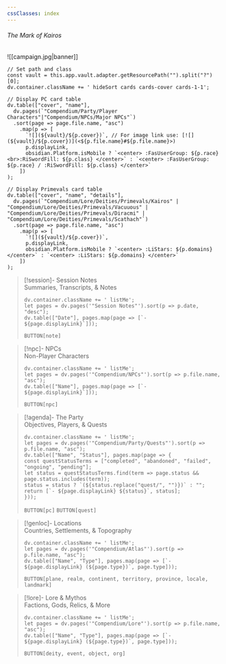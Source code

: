 ```yaml
---
cssClasses: index
---
```

###### <span class="head">The Mark of Kairos</span> 
![[campaign.jpg|banner]]

```dataviewjs
// Set path and class
const vault = this.app.vault.adapter.getResourcePath("").split("?")[0];
dv.container.className += ' hideSort cards cards-cover cards-1-1';

// Display PC card table
dv.table(["cover", "name"],
  dv.pages(`"Compendium/Party/Player Characters"|"Compendium/NPCs/Major NPCs"`)
  .sort(page => page.file.name, "asc")
    .map(p => [
      `![](${vault}/${p.cover})`, // For image link use: [![](${vault}/${p.cover})](<${p.file.name}#${p.file.name}>)
      p.displayLink,
      obsidian.Platform.isMobile ? `<center> :FasUserGroup: ${p.race}<br>:RiSwordFill: ${p.class} </center>` : `<center> :FasUserGroup: ${p.race} / :RiSwordFill: ${p.class} </center>`
    ])
);

// Display Primevals card table
dv.table(["cover", "name", "details"],
  dv.pages(`"Compendium/Lore/Deities/Primevals/Kairos" | "Compendium/Lore/Deities/Primevals/Vacuuous" | "Compendium/Lore/Deities/Primevals/Diracmi" | "Compendium/Lore/Deities/Primevals/Scathach"`)
  .sort(page => page.file.name, "asc")
    .map(p => [
      `![](${vault}/${p.cover})`,
      p.displayLink,
      obsidian.Platform.isMobile ? `<center> :LiStars: ${p.domains} </center>` : `<center> :LiStars: ${p.domains} </center>`
    ])
);
```

> [!session]-  Session Notes<br><span class="sub">Summaries, Transcripts, & Notes</span>
> ```dataviewjs
> dv.container.className += ' listMe';
> let pages = dv.pages('"Session Notes"').sort(p => p.date, "desc");  
>dv.table(["Date"], pages.map(page => [`- ${page.displayLink}`]));
>```
> `BUTTON[note]`

> [!npc]-   NPCs<br><span class="sub">Non-Player Characters</span>
> ```dataviewjs
> dv.container.className += ' listMe';
> let pages = dv.pages('"Compendium/NPCs"').sort(p => p.file.name, "asc");  
> dv.table(["Name"], pages.map(page => [`- ${page.displayLink}`]));
>```
> `BUTTON[npc]`

> [!agenda]-  The Party<br><span class="sub">Objectives, Players, & Quests</span>
>```dataviewjs
>dv.container.className += ' listMe';
>let pages = dv.pages('"Compendium/Party/Quests"').sort(p => p.file.name, "asc");
>dv.table(["Name", "Status"], pages.map(page => {
>const questStatusTerms = ["completed", "abandoned", "failed", "ongoing", "pending"];
>let status = questStatusTerms.find(term => page.status && page.status.includes(term));
>status = status ? `(${status.replace("quest/", "")})` : "";
>return [`- ${page.displayLink} ${status}`, status];
>}));
>```
> `BUTTON[pc]` `BUTTON[quest]`

> [!genloc]-  Locations<br><span class="sub">Countries, Settlements, & Topography</span>
> ```dataviewjs
> dv.container.className += ' listMe';
> let pages = dv.pages('"Compendium/Atlas"').sort(p => p.file.name, "asc");  
> dv.table(["Name", "Type"], pages.map(page => [`- ${page.displayLink} (${page.type})`, page.type]));
>```
>`BUTTON[plane, realm, continent, territory, province, locale, landmark]`

> [!lore]-  Lore & Mythos<br><span class="sub">Factions, Gods, Relics, & More</span> 
> ```dataviewjs
> dv.container.className += ' listMe';
> let pages = dv.pages('"Compendium/Lore"').sort(p => p.file.name, "asc");  
>dv.table(["Name", "Type"], pages.map(page => [`- ${page.displayLink} (${page.type})`, page.type]));
>```
> `BUTTON[deity, event, object, org]`
